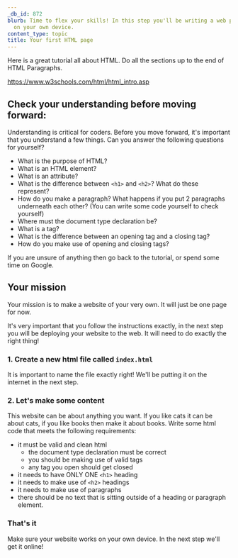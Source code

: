 ```yaml
---
_db_id: 872
blurb: Time to flex your skills! In this step you'll be writing a web page from scratch
  on your own device.
content_type: topic
title: Your first HTML page
---
```


Here is a great tutorial all about HTML. Do all the sections up to the end of HTML Paragraphs.

https://www.w3schools.com/html/html_intro.asp

## Check your understanding before moving forward:

Understanding is critical for coders. Before you move forward, it's important that you understand a few things. Can you answer the following questions for yourself?

- What is the purpose of HTML?
- What is an HTML element?
- What is an attribute?
- What is the difference between `<h1>` and `<h2>`? What do these represent?
- How do you make a paragraph? What happens if you put 2 paragraphs underneath each other? (You can write some code yourself to check yourself)
- Where must the document type declaration be?
- What is a tag? 
- What is the difference between an opening tag and a closing tag?
- How do you make use of opening and closing tags?

If you are unsure of anything then go back to the tutorial, or spend some time on Google.

## Your mission 

Your mission is to make a website of your very own. It will just be one page for now. 

It's very important that you follow the instructions exactly, in the next step you will be deploying your website to the web.  It will need to do exactly the right thing!

### 1. Create a new html file called `index.html`

It is important to name the file exactly right! We'll be putting it on the internet in the next step. 

### 2. Let's make some content 

This website can be about anything you want. If you like cats it can be about cats, if you like books then make it about books. Write some html code that meets the following requirements:

- it must be valid and clean html
  - the document type declaration must be correct
  - you should be making use of valid tags
  - any tag you open should get closed
- it needs to have ONLY ONE `<h1>` heading 
- it needs to make use of `<h2>` headings
- it needs to make use of paragraphs
- there should be no text that is sitting outside of a heading or paragraph element.

### That's it 

Make sure your website works on your own device. In the next step we'll get it online!